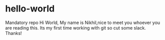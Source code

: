 # hello-world
Mandatory repo
Hi World,
  My name is Nikhil,nice to meet you whoever you are reading this.
  Its my first time working with git so cut some slack.
Thanks!
